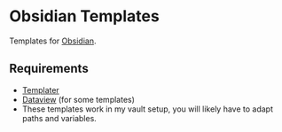 # Obsidian Templates

Templates for [Obsidian](https://obsidian.md/).

## Requirements

- [Templater](https://github.com/SilentVoid13/Templater)
- [Dataview](https://blacksmithgu.github.io/obsidian-dataview/) (for some templates)
- These templates work in my vault setup, you will likely have to adapt paths and variables.
